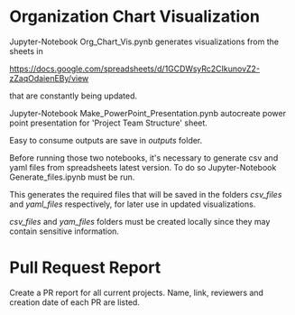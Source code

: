 # Organization Chart Visualization


Jupyter-Notebook Org_Chart_Vis.pynb generates visualizations from the sheets in 

https://docs.google.com/spreadsheets/d/1GCDWsyRc2CIkunovZ2-zZaqOdaienEBy/view

that are constantly being updated. 

Jupyter-Notebook Make_PowerPoint_Presentation.pynb autocreate power point presentation
for 'Project Team Structure' sheet.

Easy to consume outputs are save in *outputs* folder.

Before running those two notebooks, it's necessary to generate csv and yaml files from 
spreadsheets latest version. To do so Jupyter-Notebook Generate_files.ipynb must be run.

This generates the required files that will be saved in the folders *csv_files* 
and *yaml_files* respectively, for later use in updated visualizations. 

*csv_files* and *yam_files* folders must be created locally since they 
may contain sensitive information.


# Pull Request Report

Create a PR report for all current projects. Name, link, reviewers and creation 
date of each PR are listed.